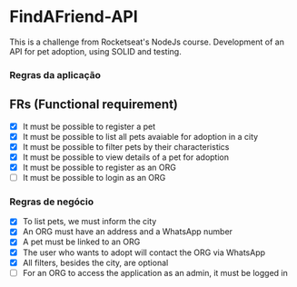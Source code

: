 # FindAFriend-API

This is a challenge from Rocketseat's NodeJs course. Development of an API for pet adoption, using SOLID and testing.

### Regras da aplicação

## FRs (Functional requirement)

- [x] It must be possible to register a pet
- [x] It must be possible to list all pets avaiable for adoption in a city
- [x] It must be possible to filter pets by their characteristics
- [x] It must be possible to view details of a pet for adoption
- [x] It must be possible to register as an ORG
- [ ] It must be possible to login as an ORG

### Regras de negócio

- [x] To list pets, we must inform the city
- [x] An ORG must have an address and a WhatsApp number
- [x] A pet must be linked to an ORG
- [x] The user who wants to adopt will contact the ORG via WhatsApp
- [x] All filters, besides the city, are optional
- [ ] For an ORG to access the application as an admin, it must be logged in